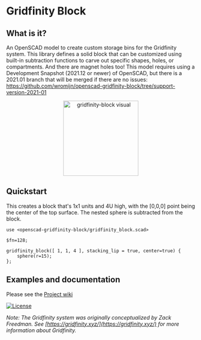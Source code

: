 # Gridfinity Block

## What is it?
An OpenSCAD model to create custom storage bins for the Gridfinity system. This library defines a solid block that can be customized using built-in subtraction functions to carve out specific shapes, holes, or compartments. And there are magnet holes too! This model requires using a Development Snapshot (2021.12 or newer) of OpenSCAD, but there is a 2021.01 branch that will be merged if there are no issues: https://github.com/wromijn/openscad-gridfinity-block/tree/support-version-2021-01

<p align="center">
<img src="https://github.com/user-attachments/assets/aae9cd4e-d49b-428c-865d-8bc6d732be17" alt="gridfinity-block visual" height="200">
</p>

## Quickstart
This creates a block that's 1x1 units and 4U high, with the [0,0,0] point being the center of the top surface. The nested sphere is subtracted from the block.

```openscad
use <openscad-gridfinity-block/gridfinity_block.scad>

$fn=128;

gridfinity_block([ 1, 1, 4 ], stacking_lip = true, center=true) {
    sphere(r=15);
};
```

## Examples and documentation
Please see the [Project wiki](https://github.com/wromijn/openscad-gridfinity-block/wiki)

[![License](https://img.shields.io/badge/License-Apache_2.0-blue.svg)](https://opensource.org/licenses/Apache-2.0)

*Note: The Gridfinity system was originally conceptualized by Zack Freedman. See [https://gridfinity.xyz/](https://gridfinity.xyz/) for more information about Gridfinity.*
